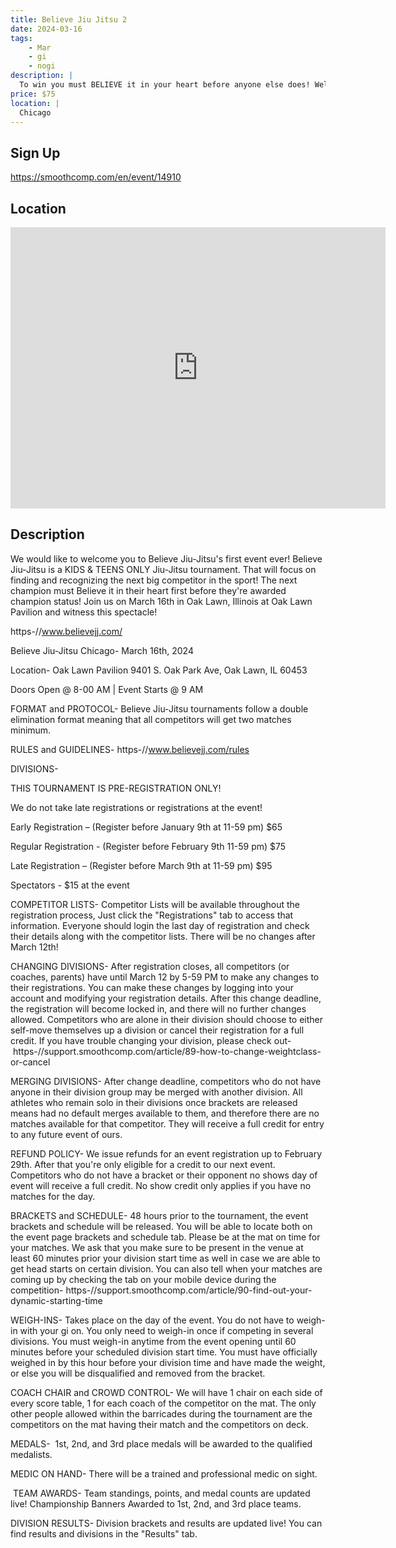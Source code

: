 ```yaml
---
title: Believe Jiu Jitsu 2
date: 2024-03-16
tags:
    - Mar
    - gi 
    - nogi 
description: |
  To win you must BELIEVE it in your heart before anyone else does! Welcome to Believe Jiu-Jitsu!
price: $75
location: |
  Chicago
---
```

## Sign Up
https://smoothcomp.com/en/event/14910

## Location
<iframe src="https://www.google.com/maps/embed?pb=!1m18!1m12!1m3!1d12345.6789!2d-87.7867858!3d41.7213668!2m3!1f0!2f0!3f0!3m2!1i1024!2i768!4f13.1!3m3!1m2!1s0x0%3A0x0!2z41.7213668!5e0!3m2!1sen!2sus!4v1234567890" width="600" height="450" style="border:0;" allowfullscreen="" loading="lazy"></iframe>

## Description
We would like to welcome you to Believe Jiu-Jitsu's first event ever! Believe Jiu-Jitsu is a KIDS & TEENS ONLY Jiu-Jitsu tournament. That will focus on finding and recognizing the next big competitor in the sport! The next champion must Believe it in their heart first before they're awarded champion status! Join us on March 16th in Oak Lawn, Illinois at Oak Lawn Pavilion and witness this spectacle! 


https-//www.believejj.com/


Believe Jiu-Jitsu Chicago- March 16th, 2024


Location- Oak Lawn Pavilion 9401 S. Oak Park Ave, Oak Lawn, IL 60453


Doors Open @ 8-00 AM | Event Starts @ 9 AM


FORMAT and PROTOCOL- Believe Jiu-Jitsu tournaments follow a double elimination format meaning that all competitors will get two matches minimum. 


RULES and GUIDELINES- https-//www.believejj.com/rules


DIVISIONS- 


THIS TOURNAMENT IS PRE-REGISTRATION ONLY!


We do not take late registrations or registrations at the event!


Early Registration – (Register before January 9th at 11-59 pm) $65


Regular Registration - (Register before February 9th 11-59 pm) $75


Late Registration – (Register before March 9th at 11-59 pm) $95


Spectators - $15 at the event


COMPETITOR LISTS- Competitor Lists will be available throughout the registration process, Just click the "Registrations" tab to access that information. Everyone should login the last day of registration and check their details along with the competitor lists. There will be no changes after March 12th!


CHANGING DIVISIONS- After registration closes, all competitors (or coaches, parents) have until March 12 by 5-59 PM to make any changes to their registrations. You can make these changes by logging into your account and modifying your registration details. After this change deadline, the registration will become locked in, and there will no further changes allowed. Competitors who are alone in their division should choose to either self-move themselves up a division or cancel their registration for a full credit. If you have trouble changing your division, please check out- https-//support.smoothcomp.com/article/89-how-to-change-weightclass-or-cancel


MERGING DIVISIONS- After change deadline, competitors who do not have anyone in their division group may be merged with another division. All athletes who remain solo in their divisions once brackets are released means had no default merges available to them, and therefore there are no matches available for that competitor. They will receive a full credit for entry to any future event of ours.


REFUND POLICY- We issue refunds for an event registration up to February 29th. After that you're only eligible for a credit to our next event. Competitors who do not have a bracket or their opponent no shows day of event will receive a full credit. No show credit only applies if you have no matches for the day.


BRACKETS and SCHEDULE- 48 hours prior to the tournament, the event brackets and schedule will be released. You will be able to locate both on the event page brackets and schedule tab. Please be at the mat on time for your matches. We ask that you make sure to be present in the venue at least 60 minutes prior your division start time as well in case we are able to get head starts on certain division. You can also tell when your matches are coming up by checking the tab on your mobile device during the competition- https-//support.smoothcomp.com/article/90-find-out-your-dynamic-starting-time


WEIGH-INS- Takes place on the day of the event. You do not have to weigh-in with your gi on. You only need to weigh-in once if competing in several divisions. You must weigh-in anytime from the event opening until 60 minutes before your scheduled division start time. You must have officially weighed in by this hour before your division time and have made the weight, or else you will be disqualified and removed from the bracket.


COACH CHAIR and CROWD CONTROL- We will have 1 chair on each side of every score table, 1 for each coach of the competitor on the mat. The only other people allowed within the barricades during the tournament are the competitors on the mat having their match and the competitors on deck.


MEDALS-  1st, 2nd, and 3rd place medals will be awarded to the qualified medalists.  


MEDIC ON HAND- There will be a trained and professional medic on sight.


 TEAM AWARDS- Team standings, points, and medal counts are updated live! Championship Banners Awarded to 1st, 2nd, and 3rd place teams.


DIVISION RESULTS- Division brackets and results are updated live! You can find results and divisions in the "Results" tab.